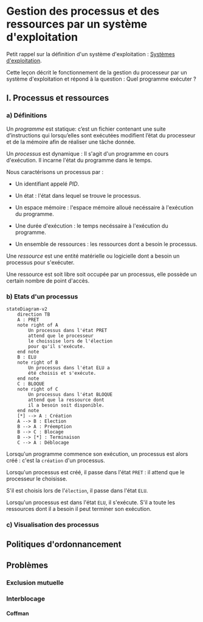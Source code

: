 # Gestion des processus et des ressources par un système d'exploitation

Petit rappel sur la définition d'un système d'exploitation : [Systèmes d'exploitation](./../../première/Architecture_des_machines/Systèmes_d_exploitation.md).

Cette leçon décrit le fonctionnement de la gestion du processeur par un système d'exploitation et répond à la question : Quel programme exécuter ?

## I. Processus et ressources

### a) Définitions

Un *programme* est statique: c’est un fichier contenant une suite d’instructions qui lorsqu’elles sont exécutées modifient l’état du processeur et de la mémoire afin de réaliser une tâche donnée.

Un *processus* est dynamique : Il s'agit d'un programme en cours d'exécution. Il incarne l'état du programme dans le temps.

Nous caractérisons un processus par :

- Un identifiant appelé *PID*.

- Un état : l'état dans lequel se trouve le processus.

- Un espace mémoire : l'espace mémoire alloué necéssaire à l'exécution du programme.

- Une durée d'exécution : le temps necéssaire à l'exécution du programme.

- Un ensemble de ressources : les ressources dont a besoin le processus.

Une *ressource* est une entité matérielle ou logicielle dont a besoin un processus pour s'exécuter.

Une ressource est soit libre soit occupée par un processus, elle possède un certain nombre de point d'accès.

### b) Etats d'un processus

```mermaid
stateDiagram-v2
    direction TB
    A : PRET
    note right of A
        Un processus dans l'état PRET
        attend que le processeur
        le choissise lors de l'élection
        pour qu'il s'exécute.
    end note
    B : ELU
    note right of B
        Un processus dans l'état ELU a
        été choisis et s'exécute.
    end note
    C : BLOQUE
    note right of C
        Un processus dans l'état BLOQUE
        attend que la ressource dont
        il a besoin soit disponible.
    end note
    [*] --> A : Création
    A --> B : Election
    B --> A : Préemption
    B --> C : Blocage
    B --> [*] : Terminaison
    C --> A : Déblocage
```

Lorsqu'un programme commence son exécution, un processus est alors créé : c'est la `création` d'un processus.

Lorsqu'un processus est créé, il passe dans l'état `PRET` : il attend que le processeur le choisisse.

S'il est choisis lors de l'`élection`, il passe dans l'état `ELU`.

Lorsqu'un processus est dans l'état `ELU`, il s'exécute. S'il a toute les ressources dont il a besoin il peut terminer son exécution.

### c) Visualisation des processus



## Politiques d'ordonnancement





## Problèmes

### Exclusion mutuelle
### Interblocage

#### Coffman